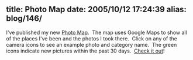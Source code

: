 title: Photo Map
date: 2005/10/12 17:24:39
alias: blog/146/
---
I've published my new [Photo Map](PhotoMap.aspx).  The map uses Google Maps to show all of the places I've been and the photos I took there.  Click on any of the camera icons to see an example photo and category name.  The green icons indicate new pictures within the past 30 days.  [Check it out](PhotoMap.aspx)!